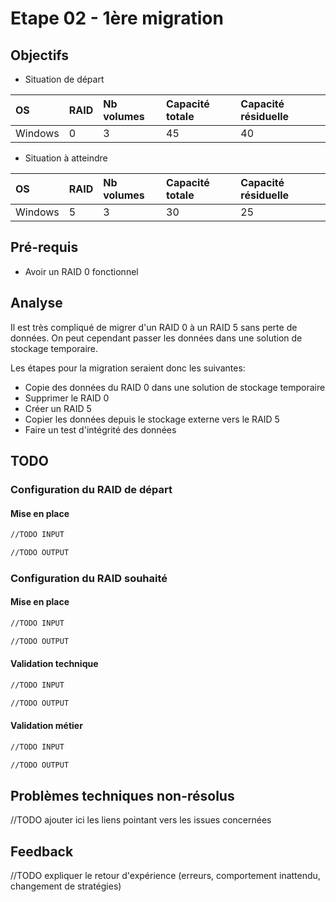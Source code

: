 # Etape 02 - 1ère migration

## Objectifs

* Situation de départ

|OS |RAID|Nb volumes|Capacité totale|Capacité résiduelle|
|:--|:-- |:--       |:--            |:--|
|Windows|0|3|45|40|

* Situation à atteindre

|OS |RAID|Nb volumes|Capacité totale|Capacité résiduelle|
|:--|:-- |:--       |:--            |:--|
|Windows|5|3|30|25|


## Pré-requis

- Avoir un RAID 0 fonctionnel

## Analyse

Il est très compliqué de migrer d'un RAID 0 à un RAID 5 sans perte de données. On peut cependant passer les données dans une solution de stockage temporaire.

Les étapes pour la migration seraient donc les suivantes: 

- Copie des données du RAID 0 dans une solution de stockage temporaire
- Supprimer le RAID 0
- Créer un RAID 5
- Copier les données depuis le stockage externe vers le RAID 5
- Faire un test d'intégrité des données


## TODO

### Configuration du RAID de départ

#### Mise en place

```bash
//TODO INPUT
```

```bash
//TODO OUTPUT
```

### Configuration du RAID souhaité

#### Mise en place

```bash
//TODO INPUT
```

```bash
//TODO OUTPUT
```


#### Validation technique

```bash
//TODO INPUT
```

```bash
//TODO OUTPUT
```

#### Validation métier

```bash
//TODO INPUT
```

```bash
//TODO OUTPUT
```

## Problèmes techniques non-résolus

//TODO ajouter ici les liens pointant vers les issues concernées

## Feedback

//TODO expliquer le retour d'expérience (erreurs, comportement inattendu, changement de stratégies)
